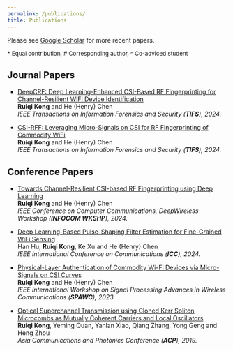 ```yaml
---
permalink: /publications/
title: Publications
---
```


<p>
Please see <a href="https://scholar.google.com/citations?user=KbV6rUgAAAAJ">Google Scholar</a> for more recent papers.
</p>

<font size=2>* Equal contribution, # Corresponding author, ^ Co-adviced student</font>
## Journal Papers
- [DeepCRF: Deep Learning-Enhanced CSI-Based RF Fingerprinting for Channel-Resilient WiFi Device Identification](https://ieeexplore.ieee.org/document/10793404)<br>
  **Ruiqi Kong** and He (Henry) Chen<br>
  *IEEE Transactions on Information Forensics and Security  (**TIFS**), 2024.*

- [CSI-RFF: Leveraging Micro-Signals on CSI for RF Fingerprinting of Commodity WiFi](https://ieeexplore.ieee.org/document/10517677)<br>
  **Ruiqi Kong** and He (Henry) Chen<br>
  *IEEE Transactions on Information Forensics and Security  (**TIFS**), 2024.*


## Conference Papers
- [Towards Channel-Resilient CSI-based RF Fingerprinting using Deep Learning](https://ieeexplore.ieee.org/document/10620875)<br>
  **Ruiqi Kong** and He (Henry) Chen<br>
  *IEEE Conference on Computer Communications, DeepWireless Workshop  (**INFOCOM WKSHP**), 2024.*

- [Deep Learning-Based Pulse-Shaping Filter Estimation for Fine-Grained WiFi Sensing](https://ieeexplore.ieee.org/document/10622819)<br>
  Han Hu, **Ruiqi Kong**, Ke Xu and He (Henry) Chen<br>
  *IEEE International Conference on Communications  (**ICC**), 2024.*

- [Physical-Layer Authentication of Commodity Wi-Fi Devices via Micro-Signals on CSI Curves](https://ieeexplore.ieee.org/document/10304542)<br>
  **Ruiqi Kong** and He (Henry) Chen<br>
  *IEEE International Workshop on Signal Processing Advances in Wireless Communications  (**SPAWC**), 2023.*

- [Optical Superchannel Transmission using Cloned Kerr Soliton Microcombs as Mutually Coherent Carriers and Local
Oscillators](https://ieeexplore.ieee.org/document/8989609)<br>
  **Ruiqi Kong**, Yeming Quan, Yanlan Xiao, Qiang Zhang, Yong Geng and Heng Zhou<br>
  *Asia Communications and Photonics Conference  (**ACP**), 2019.*

